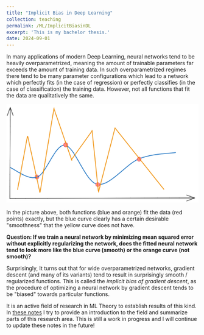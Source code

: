```yaml
---
title: "Implicit Bias in Deep Learning"
collection: teaching
permalink: /ML/ImplicitBiasinDL
excerpt: 'This is my bachelor thesis.'
date: 2024-09-01
---
```


In many applications of modern Deep Learning, neural networks tend to be heavily overparametrized, meaning the amount of trainable parameters far exceeds the amount of training data. 
In such overparametrized regimes there tend to be many parameter configurations which lead to a network which perfectly fits (in the case of regression) or perfectly classifies (in the case of classification) the training data. However, not all functions that fit the data are qualitatively the same.

![Two Functions that fit the Data](/images/ImplicitBiasPic1.png)

In the picture above, both functions (blue and orange) fit the data (red points) exactly, but the blue curve clearly has a certain desirable "smoothness" that the yellow curve does not have. 

**Question: If we train a neural network by minimizing mean squared error without explicitly regularizing the network, does the fitted neural network tend to look more like the blue curve (smooth) or the orange curve (not smooth)?**

Surprisingly, It turns out that for wide overparametrized networks, gradient descent (and many of its variants) tend to result in surprisingly smooth / regularized functions. This is called the *implicit bias of gradient descent*, as the procedure of optimizing a neural network by gradient descent tends to be "biased" towards particular functions. 

It is an active field of research in ML Theory to establish results of this kind. In [these notes](https://fekonrad.github.io/files/Implicit_Bias__Literature_Overview%20(1).pdf)
  I try to provide an introduction to the field and summarize parts of this research area. 
This is still a work in progress and I will continue to update these notes in the future!

